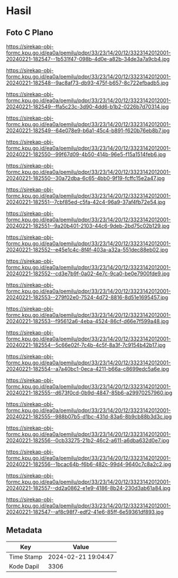 # Hasil

## Foto C Plano

https://sirekap-obj-formc.kpu.go.id/ea0a/pemilu/pdpr/33/23/14/20/12/3323142012001-20240221-182547--1b531f47-098b-4d0e-a82b-34de3a7a9cb4.jpg

https://sirekap-obj-formc.kpu.go.id/ea0a/pemilu/pdpr/33/23/14/20/12/3323142012001-20240221-182548--9ac8af73-db93-475f-b657-8c722efbadb5.jpg

https://sirekap-obj-formc.kpu.go.id/ea0a/pemilu/pdpr/33/23/14/20/12/3323142012001-20240221-182549--ffa5c23c-3d90-4dd6-b1b2-0226b7d70314.jpg

https://sirekap-obj-formc.kpu.go.id/ea0a/pemilu/pdpr/33/23/14/20/12/3323142012001-20240221-182549--64e078e9-b6a1-45c4-b891-f620b76eb8b7.jpg

https://sirekap-obj-formc.kpu.go.id/ea0a/pemilu/pdpr/33/23/14/20/12/3323142012001-20240221-182550--99f67d09-4b50-414b-96e5-f15a1514feb6.jpg

https://sirekap-obj-formc.kpu.go.id/ea0a/pemilu/pdpr/33/23/14/20/12/3323142012001-20240221-182550--30a72dba-6c65-4bb0-9f19-fcffc15e2a47.jpg

https://sirekap-obj-formc.kpu.go.id/ea0a/pemilu/pdpr/33/23/14/20/12/3323142012001-20240221-182551--7cbf85ed-c5fa-42c4-96a9-37af4fb72e54.jpg

https://sirekap-obj-formc.kpu.go.id/ea0a/pemilu/pdpr/33/23/14/20/12/3323142012001-20240221-182551--9a20b401-2103-44c6-9deb-2bd75c02b129.jpg

https://sirekap-obj-formc.kpu.go.id/ea0a/pemilu/pdpr/33/23/14/20/12/3323142012001-20240221-182552--e45e1c4c-8f4f-403a-a32a-551dec88eb02.jpg

https://sirekap-obj-formc.kpu.go.id/ea0a/pemilu/pdpr/33/23/14/20/12/3323142012001-20240221-182552--cd3e7b9f-0a02-4e7c-9ca0-be0e7900fde9.jpg

https://sirekap-obj-formc.kpu.go.id/ea0a/pemilu/pdpr/33/23/14/20/12/3323142012001-20240221-182553--279f02e0-7524-4d72-8816-8d51e1695457.jpg

https://sirekap-obj-formc.kpu.go.id/ea0a/pemilu/pdpr/33/23/14/20/12/3323142012001-20240221-182553--f95612a6-4eba-4524-86cf-d66e7f599a48.jpg

https://sirekap-obj-formc.kpu.go.id/ea0a/pemilu/pdpr/33/23/14/20/12/3323142012001-20240221-182554--5c66e02f-7c4b-4c5f-8a3f-7c9154b42b17.jpg

https://sirekap-obj-formc.kpu.go.id/ea0a/pemilu/pdpr/33/23/14/20/12/3323142012001-20240221-182554--a7a40bc1-0eca-4211-b66a-c8699edc5a6e.jpg

https://sirekap-obj-formc.kpu.go.id/ea0a/pemilu/pdpr/33/23/14/20/12/3323142012001-20240221-182555--d673f0cd-0b9d-4847-85b6-a29970257960.jpg

https://sirekap-obj-formc.kpu.go.id/ea0a/pemilu/pdpr/33/23/14/20/12/3323142012001-20240221-182555--988b07b5-d1bc-431d-83a6-8b9cb88b3d3c.jpg

https://sirekap-obj-formc.kpu.go.id/ea0a/pemilu/pdpr/33/23/14/20/12/3323142012001-20240221-182556--0cb33275-21b2-46c2-a611-a6dba632d0e7.jpg

https://sirekap-obj-formc.kpu.go.id/ea0a/pemilu/pdpr/33/23/14/20/12/3323142012001-20240221-182556--1bcac64b-f6b6-482c-99d4-9640c7c8a2c2.jpg

https://sirekap-obj-formc.kpu.go.id/ea0a/pemilu/pdpr/33/23/14/20/12/3323142012001-20240221-182557--dd2a0862-e1e9-4186-8b24-230d3ab61a84.jpg

https://sirekap-obj-formc.kpu.go.id/ea0a/pemilu/pdpr/33/23/14/20/12/3323142012001-20240221-182547--af8c98f7-edf2-41e6-85ff-6e59361df893.jpg


## Metadata

| Key        | Value               |
| ---------- | ------------------- |
| Time Stamp | 2024-02-21 19:04:47 |
| Kode Dapil | 3306                |



